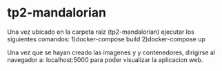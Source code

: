 # tp2-mandalorian
Una vez ubicado en la carpeta raiz (tp2-mandalorian) ejecutar los siguientes comandos:
  1)docker-compose build
  2)docker-compose up

Una vez que se hayan creado las imagenes y y contenedores, dirigirse al navegador a: localhost:5000 para poder visualizar la aplicacion web.
